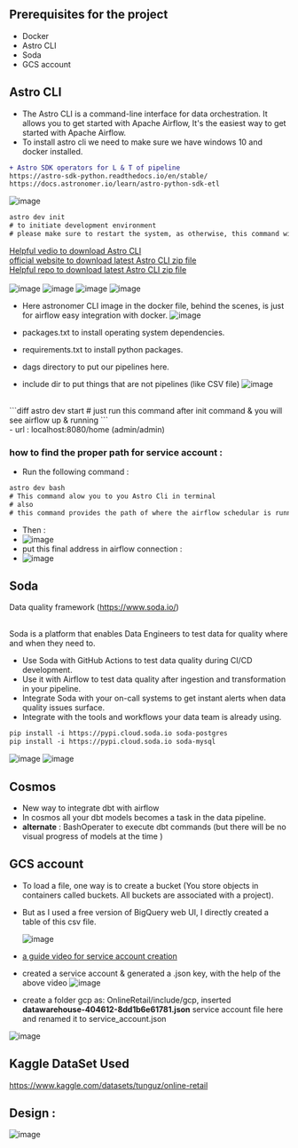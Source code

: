 ## Prerequisites for the project

- Docker
- Astro CLI
- Soda
- GCS account

## Astro CLI
- The Astro CLI is a command-line interface for data orchestration. It allows you to get started with Apache Airflow,  It's the easiest way to get started with Apache Airflow. <br/>
- To install astro cli we need to make sure we have windows 10 and docker installed.

```diff
+ Astro SDK operators for L & T of pipeline
https://astro-sdk-python.readthedocs.io/en/stable/
https://docs.astronomer.io/learn/astro-python-sdk-etl
```
![image](https://github.com/sundas586/Retail-Project-An-end-to-end-Airflow-data-pipeline-with-BigQuery-dbt-Soda-and-more-/assets/33677647/3abb79d8-39ae-4115-a982-b8322240311f)

```diff
astro dev init
# to initiate development environment
# please make sure to restart the system, as otherwise, this command will not execute, even when I ran it, after restart, it executed
```  

[Helpful vedio to download Astro CLI](https://www.youtube.com/results?search_query=download+astro+cli+on+windows)<br/>
[official website to download latest Astro CLI zip file](https://docs.astronomer.io/astro/cli/install-cli?tab=windows#install-the-astro-cli)<br/>
[Helpful repo to download latest Astro CLI zip file](https://gist.github.com/andriisoldatenko/e351f5310d14c0270fad681bfd7c49d3) <br/><br/>
![image](https://github.com/sundas586/Retail-Project-An-end-to-end-Airflow-data-pipeline-with-BigQuery-dbt-Soda-and-more-/assets/33677647/0a9c581c-535e-4a8c-b098-1bbd09bf02d5)
![image](https://github.com/sundas586/Retail-Project-An-end-to-end-Airflow-data-pipeline-with-BigQuery-dbt-Soda-and-more-/assets/33677647/519811d6-9a17-4288-9f11-0f0c0fbaae56)
![image](https://github.com/sundas586/Retail-Project-An-end-to-end-Airflow-data-pipeline-with-BigQuery-dbt-Soda-and-more-/assets/33677647/9458b5ff-c460-4c91-ae58-9bb0ef86ecf5)
![image](https://github.com/sundas586/Retail-Project-An-end-to-end-Airflow-data-pipeline-with-BigQuery-dbt-Soda-and-more-/assets/33677647/9287c89f-aaa3-4305-a944-c136d242c876)

- Here astronomer CLI image in the docker file, behind the scenes, is just for airflow easy integration with docker.
  ![image](https://github.com/sundas586/Retail-Project-An-end-to-end-Airflow-data-pipeline-with-BigQuery-dbt-Soda-and-more-/assets/33677647/34df1eff-616f-426b-b3a0-7885c5614125)

- packages.txt to install operating system dependencies.<br/>
- requirements.txt to install python packages.<br/>
- dags directory to put our pipelines here.<br/>
- include dir to put things that are not pipelines (like CSV file)
![image](https://github.com/sundas586/Retail-Project-An-end-to-end-Airflow-data-pipeline-with-BigQuery-dbt-Soda-and-more-/assets/33677647/d9ada26e-9972-4a64-a881-290c0a93d11b)
<br/>
```diff
astro dev start
# just run this command after init command & you will see airflow up & running
```
<br/>
- url : localhost:8080/home (admin/admin)

### how to find the proper path for service account :

- Run the following command :
```diff
astro dev bash
# This command alow you to you Astro Cli in terminal
# also
# this command provides the path of where the airflow schedular is running
```
- Then :
- ![image](https://github.com/sundas586/Retail-Project-An-end-to-end-Airflow-data-pipeline-with-BigQuery-dbt-Soda-and-more-/assets/33677647/9ff22765-0e66-4697-bcd6-634ef3124dae)
- put this final address in airflow connection :
- ![image](https://github.com/sundas586/Retail-Project-An-end-to-end-Airflow-data-pipeline-with-BigQuery-dbt-Soda-and-more-/assets/33677647/16c90f85-edb5-4c2b-bf6b-254138479127)
 





## Soda
Data quality framework (https://www.soda.io/) <br/><br/>

Soda is a platform that enables Data Engineers to test data for quality where and when they need to.
- Use Soda with GitHub Actions to test data quality during CI/CD development.
- Use it with Airflow to test data quality after ingestion and transformation in your pipeline.
- Integrate Soda with your on-call systems to get instant alerts when data quality issues surface.
- Integrate with the tools and workflows your data team is already using.

```diff
pip install -i https://pypi.cloud.soda.io soda-postgres
pip install -i https://pypi.cloud.soda.io soda-mysql
```
![image](https://github.com/sundas586/Retail-Project-An-end-to-end-Airflow-data-pipeline-with-BigQuery-dbt-Soda-and-more-/assets/33677647/ffc3c84b-e22d-45da-8f98-f3e4e4cd78aa)
![image](https://github.com/sundas586/Retail-Project-An-end-to-end-Airflow-data-pipeline-with-BigQuery-dbt-Soda-and-more-/assets/33677647/8f8ce6a4-924d-46ec-baea-13ec46b0b98b)

## Cosmos
- New way to integrate dbt with airflow <br/>
- In cosmos all your dbt models becomes a task in the data pipeline. <br/>
- **alternate** : BashOperater to execute dbt commands (but there will be no visual progress of models at the time )

## GCS account
- To load a file, one way is to create a bucket (You store objects in containers called buckets. All buckets are associated with a project).
- But as I used a free version of BigQuery web UI, I directly created a table of this csv file.
  
  ![image](https://github.com/sundas586/Retail-Project-An-end-to-end-Airflow-data-pipeline-with-BigQuery-dbt-Soda-and-more-/assets/33677647/1108b304-7334-4adb-81dd-1ace37261874)

- [a guide video for service account creation](https://www.youtube.com/watch?v=q9qHHEk5rVM)
- created a service account & generated a .json key, with the help of the above video
![image](https://github.com/sundas586/dbt-project/assets/33677647/8855f200-f5ca-42d7-8b4a-ad562c8b0cca)
- create a folder gcp as: OnlineRetail/include/gcp, inserted **datawarehouse-404612-8dd1b6e61781.json** service account file here and renamed it to service_account.json

![image](https://github.com/sundas586/Retail-Project-An-end-to-end-Airflow-data-pipeline-with-BigQuery-dbt-Soda-and-more-/assets/33677647/6ce39810-ea79-4ee7-ba21-31378738bca5)
  
  


## Kaggle DataSet Used
https://www.kaggle.com/datasets/tunguz/online-retail

## Design :
![image](https://github.com/sundas586/Retail-Project-An-end-to-end-Airflow-data-pipeline-with-BigQuery-dbt-Soda-and-more-/assets/33677647/37c3f620-08a7-43cd-a9ab-d34e6041e069)


